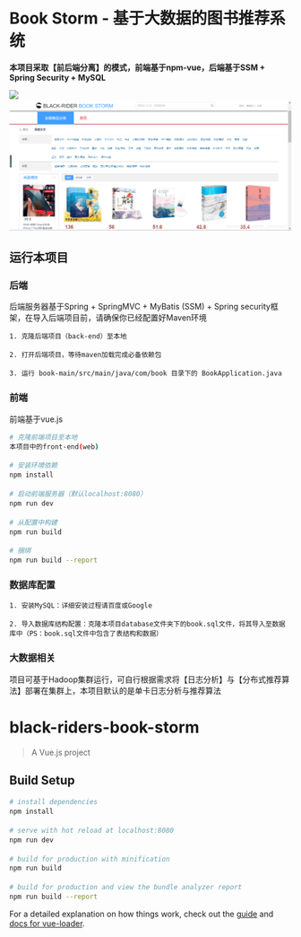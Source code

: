 # Book Storm - 基于大数据的图书推荐系统

  **本项目采取【前后端分离】的模式，前端基于npm-vue，后端基于SSM + Spring Security + MySQL**

<img src="https://img-blog.csdnimg.cn/20190714001106538.png?x-oss-process=image/watermark,type_ZmFuZ3poZW5naGVpdGk,shadow_10,text_aHR0cHM6Ly9ibG9nLmNzZG4ubmV0L0hCS19NeVN1bW1lckNU,size_16,color_FFFFFF,t_70" width="700px"/>

<img src="https://raw.githubusercontent.com/lqyspace/mypic/master/PicBed/202205192329850.png" width="700px"/>

## 运行本项目

### 后端

后端服务器基于Spring + SpringMVC + MyBatis (SSM) + Spring security框架，在导入后端项目前，请确保你已经配置好Maven环境

```
1. 克隆后端项目（back-end）至本地

2. 打开后端项目，等待maven加载完成必备依赖包

3. 运行 book-main/src/main/java/com/book 目录下的 BookApplication.java
```


### 前端

前端基于vue.js

``` bash
# 克隆前端项目至本地
本项目中的front-end(web)

# 安装环境依赖
npm install

# 启动前端服务器（默认localhost:8080）
npm run dev

# 从配置中构建
npm run build

# 捆绑
npm run build --report
```

### 数据库配置

```
1. 安装MySQL：详细安装过程请百度或Google

2. 导入数据库结构配置：克隆本项目database文件夹下的book.sql文件，将其导入至数据库中（PS：book.sql文件中包含了表结构和数据）
```
### 大数据相关
项目可基于Hadoop集群运行，可自行根据需求将【日志分析】与【分布式推荐算法】部署在集群上，本项目默认的是单卡日志分析与推荐算法


# black-riders-book-storm

> A Vue.js project

## Build Setup

``` bash
# install dependencies
npm install

# serve with hot reload at localhost:8080
npm run dev

# build for production with minification
npm run build

# build for production and view the bundle analyzer report
npm run build --report
```

For a detailed explanation on how things work, check out the [guide](http://vuejs-templates.github.io/webpack/) and [docs for vue-loader](http://vuejs.github.io/vue-loader).